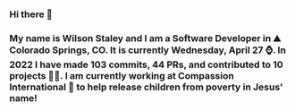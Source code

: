 ### Hi there 👋

### My name is Wilson Staley and I am a Software Developer in ⛰ Colorado Springs, CO.  It is currently Wednesday, April 27 ⌚. In 2022 I have made 103 commits, 44 PRs, and contributed to 10 projects 👨‍💻. I am currently working at Compassion International 🏢 to help release children from poverty in Jesus' name!